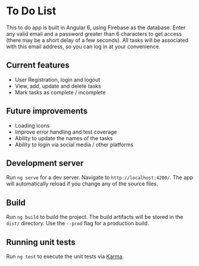 # To Do List

This to do app is built in Angular 6, using Firebase as the database. Enter any valid email and a password greater than 6 characters to get access (there may be a short delay of a few seconds). All tasks will be associated with this email address, so you can log in at your convenience.

## Current features

* User Registration, login and logout
* View, add, update and delete tasks
* Mark tasks as complete / incomplete

## Future improvements

* Loading icons
* Improve error handling and test coverage
* Ability to update the names of the tasks
* Ability to login via social media / other platforms

## Development server

Run `ng serve` for a dev server. Navigate to `http://localhost:4200/`. The app will automatically reload if you change any of the source files.

## Build

Run `ng build` to build the project. The build artifacts will be stored in the `dist/` directory. Use the `--prod` flag for a production build.

## Running unit tests

Run `ng test` to execute the unit tests via [Karma](https://karma-runner.github.io).
